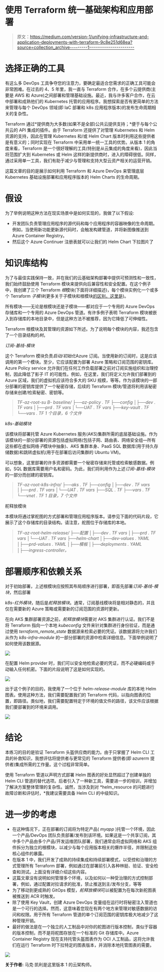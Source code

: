 # 使用 Terraform 统一基础架构和应用部署

> 原文：<https://medium.com/version-1/unifying-infrastructure-and-application-deployments-with-terraform-9c8e251d68ea?source=collection_archive---------1----------------------->

# 选择正确的工具

有这么多 DevOps 工具争夺您的注意力，要确定最适合您需求的正确工具可能会非常困难。在过去的 4、5 年里，我一直与 Terraform 合作，在多个云提供商(主要是 AWS 和 Azure)之间部署和管理基础设施。最近，我与许多客户合作，在云中部署和成熟他们的 Kubernetes 托管的应用程序。我想探索是否有更简单的方法来管理与每个 DevOps 领域(即 IaC 部署和 k8s 应用程序版本)的发布生命周期相关的复杂性。

Terraform 通过*提供商为大多数(如果不是全部)公共云提供支持；*便于与每个公共云的 API 集成的插件。由于 Terraform 还提供了对管理 Kubernetes 和 Helm 资源的支持，因此在管理 Kubernetes 和/或 Helm Chart 版本时利用这些提供者是有意义的；同时实现在 Terraform 中采用单一统一工具的优势。从版本 1 的角度来看，Terraform 是一个很好理解的工具(特别是从云集成的角度来看)，因此当将范围扩大到 Kubernetes 或 Helm 这样的新提供商时，进入的障碍很低。同样，通过采用单一工具，我们有助于减少与管理和支持大型云资产相关的运营开销。

这篇文章的目的是展示如何利用 Terraform 和 Azure DevOps 来管理底层 Kubernetes 基础设施部署和应用程序版本的 Helm Charts 的生命周期。

# 假设

为了举例说明这种方法在现实场景中是如何实现的，我做了以下假设:

*   开发团队负责管理应用程序的源代码和每个应用程序的容器映像的生命周期。例如，当使用新功能更新源代码时，会触发构建管道，并将新图像推送到 Azure Container Registry。
*   然后这个 Azure Continuer 注册表就可以让我们的 Helm Chart 下拉图片了

# 知识库结构

为了与最佳实践保持一致，并在我们的云基础架构部署中提供可预测性和一致性，我们始终鼓励使用 Terraform 模块来提供向后兼容性和安全配置。在这个例子中，我创建了三个 Terraform *根*模块(下面将详细描述)，每个模块实例化一个或多个 Terraform *子模块*(更多关于子模块和根模块[的区别，这里是](https://www.terraform.io/language/modules/syntax))。

所有模块——无论是根模块还是子模块——都对应于一个专用的 Azure DevOps 存储库和一个专用的 Azure DevOps 管道。有许多例子表明 Terraform 模块被嵌入到存储库的本地目录中，但是这种方法不被推荐，因为它降低了可伸缩性。

Terraform 根模块及其管理的资源如下所述。为了说明每个模块的内容，我还包含了一个目录结构的*树*。

*订阅-基线-模块*

这个 Terraform 模块负责*启动/初始化*Azure 订阅。当使用新的订阅时，这是应该调用的第一个模块。至少，它应该配置为部署 Azure 策略和订阅范围的密钥库。Azure Policy service 允许我们在任何工作负载部署之前对订阅实施组织和治理控制，因此降低了影子 IT 的可能性。例如，在这里，我们将定义允许我们部署到的 Azure 区域，我们的虚拟机应该符合多大的 SKU 规模，等等。作为该模块的一部分部署的密钥库提供了一个秘密存储，后续的 Terraform 模块/管道将利用该秘密存储来创建/检索秘密、密钥等。

> *TF-az-root-su B- baseline/
> ├──az-policy . TF
> ├──config
> │├──dev . TF vars
> │├──prd . TF vars
> │└──UAT . TF vars
> ├──key-vault . TF
> └──vars . TF
> 1 个目录，6 个文件*

*k8s-基础模块*

该模块将部署托管 Azure Kubernetes 服务(AKS)集群所需的底层基础设施。作为该模块的一部分部署的资源包括虚拟网络(包括子网、路由表、网络安全组—所有这些都在虚拟网络*子*模块中抽象)、AKS 集群本身、PaaS SQL 数据库(用于持久存储数据)和跳转虚拟机(用于在部署后访问集群的 Ubuntu VM)。

可以想象，这里部署的许多资源都需要一个秘密存储来托管或检索敏感数据。例如，SQL 数据库需要用户名和密码。为此，我们将利用作为上述*订阅-基线-模块*的一部分而创建的密钥库。

> *TF-az-root-k8s-infra/
> ├──aks . TF
> ├──config
> │├──dev . TF vars
> │├──prd . TF vars
> │└──UAT . TF vars
> ├──SQL . TF
> ├──vars . TF
> └──vnet . TF
> 1 目录，7 个文件*

舵释放模块

本模块将通过掌舵图的方式部署和管理应用程序版本。请参见下面的代码片段，它展示了这个存储库的目录结构。请注意，舵图位于存储库的本地。

> *TF-az-root-helm-release/
> ├──配置
> │├──dev . TF vars
> │├──prd . TF vars
> │└──UAT . TF vars
> ├──helm-chart
> │├──dev-values . YAML
> │├──prd-values . YAML
> │├──模板
> │├──deployments . YAML
> │├──ingress-controller。*

# 部署顺序和依赖关系

对于初始部署，上述根模块应按照其布局顺序进行部署，即首先部署*订阅-基线-模块*，然后部署

*k8s-红外模块*，随后是*舵释放模块*。通常，订阅基线模块将是相对静态的，并且仅在需要新的 Azure 策略或需要新的订阅范围的资源时更新。

在向 AKS 集群部署资源之前，*舵释放模块*需要对 AKS 集群进行认证。我们不是将 Terraform 指向一个本地 *kubeconfig* 文件来针对集群进行身份验证，而是通过使用 *terraform_remote_state* 数据源来检索必要的凭证。该数据源将允许我们从作为 *k8s-infra-module* 的一部分部署的资源中检索详细信息。下面举例说明了如何使用该数据源。

![](img/6e111b3ffaf54e2cd72f0d1b89082fc6.png)

在配置 Helm provider 时，我们可以安全地检索必要的凭证，而不必硬编码或手动输入任何机密。下面的片段说明了这是如何实现的。

![](img/9f94825be9bd624d88f51c7feccc2f77.png)

出于这个例子的目的，我使用了一个位于 *helm-release-module* 库的本地 Helm 图表。使用这种方法，我们需要配置我们的 Terraform 代码，以指向图表的位置，即路径。类似地，我们需要配置特定于环境的值文件的路径，该文件应该根据我们要部署到的环境来调用。

![](img/9543bbf1cc98872d26336626c9b08801.png)

# 结论

本练习的目的是验证 Terraform 头盔供应商的能力。由于只掌握了 Helm CLI 工具的补救知识，我想评估将提供者与更常见的 Terraform 提供者(即 azurerm 提供者)集成所需的工作量。这个过程非常简单。

使用 Terraform 管道以声明方式部署 Helm 图表的好处显然超过了创建单独的 Helm CLI 管道的替代选项。后者引入了一种新工具，需要进一步的培训，并增加了解决方案整体管理的复杂性。诚然，当涉及到对 *helm_resource 的问题进行故障诊断和评估时，*我建议需要具备 Helm CLI 的中级知识。

# 进一步的考虑

*   在这种情况下，正在部署的订阅将为特定产品( *myapp* )托管一个环境，因此一个产品/DevOps 团队负责部署/发布到该环境。如果这是一个共享订阅，其中多个产品由多个产品/开发运维团队部署，我们通常会将虚拟网络和 AKS 组件拆分为独立的根模块，以减少与每个应用版本相关的爆炸半径，并限制这些核心组件的暴露。
*   在版本 1 中，我们开发了成熟的持续集成和持续部署模式，以受控和治理的方式管理所有 Terraform 部署，例如通过在部署前引入各种林挺、验证、安全检查和测试。上面没有详细介绍这些内容。
*   这篇文章没有说明如何管理多个环境，以及如何以一种受治理的方式控制部署，例如，通过配置对拉请求的批准，禁止推送到主/发布分支，等等
*   为了移动到更成熟的 GitOps 模型，*舵释放模块*可以被配置为在每次新舵图表被推送到 ACR 时触发。
*   除了使用 Key Vault，创建 Azure DevOps 变量组在运行时将秘密注入管道也是一个可行的选择。然而，这意味着您现在有两个地方来管理对敏感数据的访问和权限。用于所有 Terraform 管道的单个订阅范围的密钥库极大地减少了这种管理开销。
*   最好的做法是在一个独立的人工制品中对你的舵图进行版本控制，类似于容器的版本控制，而不是将舵图存放在一个标准的 Git 存储库中。Azure Container Registry 现在支持托管头盔图表作为 OCI 人工制品，这将允许我们在运行 Terraform 时下拉特定的图表版本，并消除本地托管图表的需要。

![](img/ff96d4d74e69088e201179535bfb3ef0.png)

**关于作者:** 马克·凯利是这里版本 1 的云架构师。